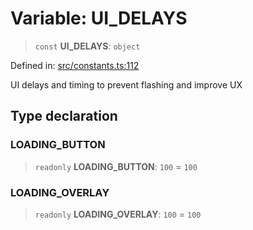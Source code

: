 # Variable: UI\_DELAYS

> `const` **UI\_DELAYS**: `object`

Defined in: [src/constants.ts:112](https://github.com/Nick2bad4u/Uptime-Watcher/blob/3cce0c3b352c8390536ca3c7399ece50a05faf18/src/constants.ts#L112)

UI delays and timing to prevent flashing and improve UX

## Type declaration

### LOADING\_BUTTON

> `readonly` **LOADING\_BUTTON**: `100` = `100`

### LOADING\_OVERLAY

> `readonly` **LOADING\_OVERLAY**: `100` = `100`
